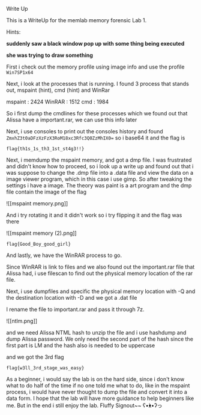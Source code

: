 Write Up

This is a WriteUp for the memlab memory forensic Lab 1. 

Hints:

 **suddenly saw a black window pop up with some thing being executed**
 
**she was trying to draw something**

First i check out the memory profile using image info and use the profile `Win7SP1x64`

Next, i look at the processes that is running. I found 3 process that stands out, mspaint (hint), cmd (hint) and WinRar

mspaint : 2424
WinRAR : 1512
cmd : 1984

So i first dump the cmdlines for these processes which we found out that Alissa have a important.rar, we can use this info later

Next, i use consoles to print out the consoles history and found `ZmxhZ3t0aDFzXzFzX3RoM18xc3Rfc3Q0ZzMhIX0=` so i base64 it and the flag is 

`flag{th1s_1s_th3_1st_st4g3!!}`

Next, i memdump the mspaint memory, and got a dmp file. I was frustrated and didn't know how to proceed, so i look up a write up and found out that i was suppose to change the .dmp file into a .data file and view the data on a image viewer program, which in this case i use gimp. So after tweaking the settings i have a image. The theory was paint is a art program and the dmp file contain the image of the flag




![[mspaint memory.png]]

And i try rotating it and it didn't work so i try flipping it and the flag was there


![[mspaint memory (2).png]]

`flag{Good_Boy_good_girl}`


And lastly, we have the WinRAR process to go. 

Since WinRAR is link to files and we also found out the important.rar file that Alissa had, i use filescan to find out the physical memory location of the rar file. 

Next, i use dumpfiles and specific the physical memory location with -Q and the destination location with -D and we got a .dat file  

I rename the file to important.rar and pass it through 7z. 

![[ntlm.png]]

and we need Alissa NTML hash to unzip the file and i use hashdump and dump Alissa password. We only need the second part of the hash since the first part is LM and the hash also is needed to be uppercase

and we got the 3rd flag 

`flag{w3ll_3rd_stage_was_easy}`

As a beginner, i would say the lab is on the hard side, since i don't know what to do half of the time if no one told me what to do, like in the mspaint process, i would have never thought to dump the file and convert it into a data form. I hope that the lab will have more guidance to help beginners like me. But in the end i still enjoy the lab.  Fluffy Signout~~ ʕ•́ᴥ•̀ʔっ
